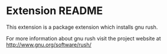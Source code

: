 # Extension README

This extension is a package extension which installs gnu rush.

For more information about gnu rush visit the project website at
http://www.gnu.org/software/rush/

